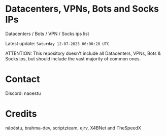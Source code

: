 # Datacenters, VPNs, Bots and Socks IPs
 
Datacenters / Bots / VPN / Socks ips list

Latest update: `Saturday 12-07-2025 06:00:28 UTC` 

ATTENTION: This repository doesn't include all Datacenters, VPNs, Bots & Socks ips, 
but should include the vast majority of common ones.

# Contact
Discord: naoestu

# Credits
nãoéstu, brahma-dev, scriptzteam, ejrv, X4BNet and TheSpeedX
